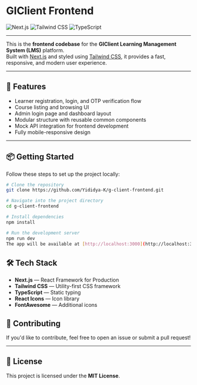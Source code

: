 # GIClient Frontend

![Next.js](https://img.shields.io/badge/Next.js-000?logo=next.js&logoColor=white&style=for-the-badge)
![Tailwind CSS](https://img.shields.io/badge/TailwindCSS-06B6D4?logo=tailwind-css&logoColor=white&style=for-the-badge)
![TypeScript](https://img.shields.io/badge/TypeScript-3178C6?logo=typescript&logoColor=white&style=for-the-badge)

---

This is the **frontend codebase** for the **GIClient Learning Management System (LMS)** platform.  
Built with [Next.js](https://nextjs.org/) and styled using [Tailwind CSS](https://tailwindcss.com/), it provides a fast, responsive, and modern user experience.

---

## 🚀 Features

- Learner registration, login, and OTP verification flow
- Course listing and browsing UI
- Admin login page and dashboard layout
- Modular structure with reusable common components
- Mock API integration for frontend development
- Fully mobile-responsive design

---

## 📦 Getting Started

Follow these steps to set up the project locally:

```bash
# Clone the repository
git clone https://github.com/Yididya-K/g-client-frontend.git

# Navigate into the project directory
cd g-client-frontend

# Install dependencies
npm install

# Run the development server
npm run dev
The app will be available at [http://localhost:3000](http://localhost:3000).

```

## 🛠 Tech Stack

- **Next.js** — React Framework for Production
- **Tailwind CSS** — Utility-first CSS framework
- **TypeScript** — Static typing
- **React Icons** — Icon library
- **FontAwesome** — Additional icons


## 🤝 Contributing

If you'd like to contribute, feel free to open an issue or submit a pull request!

---

## 📄 License

This project is licensed under the **MIT License**.
